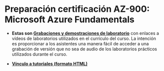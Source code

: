 # Preparación certificación AZ-900: Microsoft Azure Fundamentals

- **Estas son [Grabaciones y demostraciones de laboratorio](https://github.com/CSA-DanielVillamizar/AZ-900.md)** con enlaces a vídeos de laboratorios utilizados en el currículo del curso. La intención es proporcionar a los asistentes una manera fácil de acceder a una grabación de versión que no sea de audio de los laboratorios prácticos utilizados durante el curso.

- **[Vínculo a tutoriales (formato HTML)](https://csa-danielvillamizar.github.io/)**



